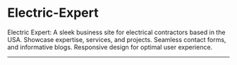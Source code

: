 # Electric-Expert
Electric Expert: A sleek business site for electrical contractors based in the USA. Showcase expertise, services, and projects. Seamless contact forms, and informative blogs. Responsive design for optimal user experience.
<be> <hr>
<img src="electric-experts.png" alt="" >
